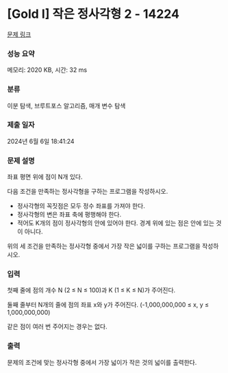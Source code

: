# [Gold I] 작은 정사각형 2 - 14224 

[문제 링크](https://www.acmicpc.net/problem/14224) 

### 성능 요약

메모리: 2020 KB, 시간: 32 ms

### 분류

이분 탐색, 브루트포스 알고리즘, 매개 변수 탐색

### 제출 일자

2024년 6월 6일 18:41:24

### 문제 설명

<p>좌표 평면 위에 점이 N개 있다.</p>

<p>다음 조건을 만족하는 정사각형을 구하는 프로그램을 작성하시오.</p>

<ul>
	<li>정사각형의 꼭짓점은 모두 정수 좌표를 가져야 한다.</li>
	<li>정사각형의 변은 좌표 축에 평행해야 한다.</li>
	<li>적어도 K개의 점이 정사각형의 안에 있어야 한다. 경계 위에 있는 점은 안에 있는 것이 아니다.</li>
</ul>

<p>위의 세 조건을 만족하는 정사각형 중에서 가장 작은 넓이를 구하는 프로그램을 작성하시오.</p>

### 입력 

 <p>첫째 줄에 점의 개수 N (2 ≤ N ≤ 100)과 K (1 ≤ K ≤ N)가 주어진다.</p>

<p>둘째 줄부터 N개의 줄에 점의 좌표 x와 y가 주어진다. (-1,000,000,000 ≤ x, y ≤ 1,000,000,000)</p>

<p>같은 점이 여러 번 주어지는 경우는 없다.</p>

### 출력 

 <p>문제의 조건에 맞는 정사각형 중에서 가장 넓이가 작은 것의 넓이를 출력한다.</p>

